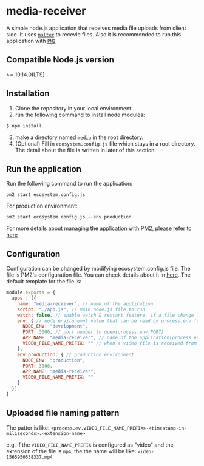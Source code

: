 # media-receiver
A simple node.js application that receives media file uploads from client side. It uses [`multer`]("https://github.com/expressjs/multer") to recevie files. Also it is recommended to run this application with [`PM2`]("http://pm2.keymetrics.io/")

## Compatible Node.js version
\>= 10.14.0(LTS)

## Installation
1. Clone the repository in your local environment.
2. run the following command to install node modules: 
```
$ npm install
```
3. make a directory named `media` in the root directory.
4. (Optional) Fill in `ecosystem.config.js` file which stays in a root directory. The detail about the file is written in later of this section.

## Run the application
Run the following command to run the application:
```
pm2 start ecosystem.config.js
```
For production environment:
```
pm2 start ecosystem.config.js --env production
```
For more details about managing the application with PM2, please refer to [here](("http://pm2.keymetrics.io/"))

## Configuration
Configuration can be changed by modifying ecosystem.config.js file. The file is PM2's configuration file. You can check details about it in [here]("http://pm2.keymetrics.io/docs/usage/application-declaration/"). The default template for the file is:
```javascript
module.exports = {
  apps : [{
    name: "media-receiver", // name of the application
    script: "./app.js", // main node.js file to run
    watch: false, // enable watch & restart feature, if a file change in the folder or subfolder, your app will get reloaded 
    env: { // node environemnt value that can be read by process.env for development environment
      NODE_ENV: "development",
      PORT: 3000, // port number to open(process.env.PORT)
      APP_NAME: "media-receiver", // name of the application(process.env.APP_NAME)
      VIDEO_FILE_NAME_PREFIX: "" // when a video file is received from the client, it will be named with this value.
    },
    env_production: { // production environment
      NODE_ENV: "production",
      PORT: 3000,
      APP_NAME: "media-receiver",
      VIDEO_FILE_NAME_PREFIX: ""
    }
  }]
}
```

## Uploaded file naming pattern
The patter is like:
`<process.ev.VIDEO_FILE_NAME_PREFIX>-<timestamp-in-miliseconds>.<extension-name>`

e.g. if the `VIDEO_FILE_NAME_PREFIX` is configured as "video" and the extension of the file is `mp4`, the the name will be like: `video-1565950538337.mp4`